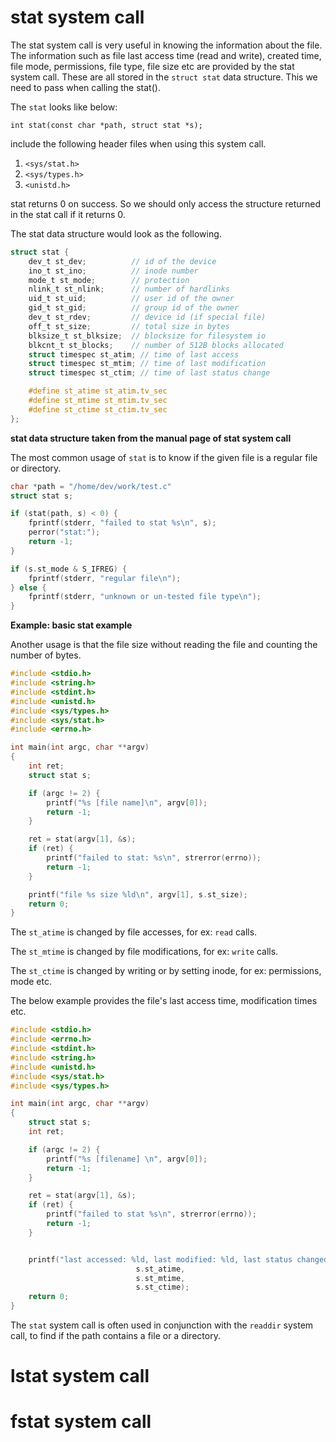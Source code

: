 # stat system call

The stat system call is very useful in knowing the information about the file. The information such as file last access time (read and write), created time, file mode, permissions, file type, file size etc are provided by the stat system call. These are all stored in the `struct stat` data structure. This we need to pass when calling the stat().

The `stat` looks like below:

`int stat(const char *path, struct stat *s);`

include the following header files when using this system call.

1. `<sys/stat.h>`
2. `<sys/types.h>`
3. `<unistd.h>`

stat returns 0 on success. So we should only access the structure returned in the stat call if it returns 0.

The stat data structure would look as the following.

```c
struct stat {
    dev_t st_dev;          // id of the device
    ino_t st_ino;          // inode number
    mode_t st_mode;        // protection
    nlink_t st_nlink;      // number of hardlinks
    uid_t st_uid;          // user id of the owner
    gid_t st_gid;          // group id of the owner
    dev_t st_rdev;         // device id (if special file)
    off_t st_size;         // total size in bytes
    blksize_t st_blksize;  // blocksize for filesystem io
    blkcnt_t st_blocks;    // number of 512B blocks allocated
    struct timespec st_atim; // time of last access
    struct timespec st_mtim; // time of last modification
    struct timespec st_ctim; // time of last status change

    #define st_atime st_atim.tv_sec
    #define st_mtime st_mtim.tv_sec
    #define st_ctime st_ctim.tv_sec
};
```

**stat data structure taken from the manual page of stat system call**

The most common usage of `stat` is to know if the given file is a regular file or directory.

```c
char *path = "/home/dev/work/test.c"
struct stat s;

if (stat(path, s) < 0) {
    fprintf(stderr, "failed to stat %s\n", s);
    perror("stat:");
    return -1;
}

if (s.st_mode & S_IFREG) {
    fprintf(stderr, "regular file\n");
} else {
    fprintf(stderr, "unknown or un-tested file type\n");
}
```

**Example: basic stat example**

Another usage is that the file size without reading the file and counting the number of bytes.

```c
#include <stdio.h>
#include <string.h>
#include <stdint.h>
#include <unistd.h>
#include <sys/types.h>
#include <sys/stat.h>
#include <errno.h>

int main(int argc, char **argv)
{
    int ret;
    struct stat s;

    if (argc != 2) {
        printf("%s [file name]\n", argv[0]);
        return -1;
    }

    ret = stat(argv[1], &s);
    if (ret) {
        printf("failed to stat: %s\n", strerror(errno));
        return -1;
    }

    printf("file %s size %ld\n", argv[1], s.st_size);
    return 0;
}

```

The `st_atime` is changed by file accesses, for ex: `read` calls.

The `st_mtime` is changed by file modifications, for ex: `write` calls.

The `st_ctime` is changed by writing or by setting inode, for ex: permissions, mode etc.

The below example provides the file's last access time, modification times etc.



```c
#include <stdio.h>
#include <errno.h>
#include <stdint.h>
#include <string.h>
#include <unistd.h>
#include <sys/stat.h>
#include <sys/types.h>

int main(int argc, char **argv)
{
    struct stat s;
    int ret;

    if (argc != 2) {
        printf("%s [filename] \n", argv[0]);
        return -1;
    }

    ret = stat(argv[1], &s);
    if (ret) {
        printf("failed to stat %s\n", strerror(errno));
        return -1;
    }


    printf("last accessed: %ld, last modified: %ld, last status changed: %ld\n",
                            s.st_atime,
                            s.st_mtime,
                            s.st_ctime);
    return 0;
}

```


The `stat` system call is often used in conjunction with the `readdir` system call, to find if the path contains a file or a directory.

# lstat system call

# fstat system call

